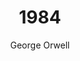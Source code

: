 ---
layout: post
title: 1984
author: George Orwell
publication-year: 1949
book-number: 1
image: ./images/1984.jpg
anton-stars: 4
wilhelm-stars: 4
etienne-stars: 4
goodreads: https://www.goodreads.com/book/show/40961427-1984?ac=1&from_search=true&qid=JorVywlVVZ&rank=1
---